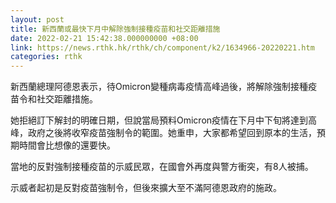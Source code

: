 ```yaml
---
layout: post
title: 新西蘭或最快下月中解除強制接種疫苗和社交距離措施
date: 2022-02-21 15:42:38.000000000 +08:00
link: https://news.rthk.hk/rthk/ch/component/k2/1634966-20220221.htm
categories: rthk
---
```


新西蘭總理阿德恩表示，待Omicron變種病毒疫情高峰過後，將解除強制接種疫苗令和社交距離措施。

她拒絕訂下解封的明確日期，但說當局預料Omicron疫情在下月中下旬將達到高峰，政府之後將收窄疫苗強制令的範圍。她重申，大家都希望回到原本的生活，預期時間會比想像的還要快。

當地的反對強制接種疫苗的示威民眾，在國會外再度與警方衝突，有8人被捕。

示威者起初是反對疫苗強制令，但後來擴大至不滿阿德恩政府的施政。
